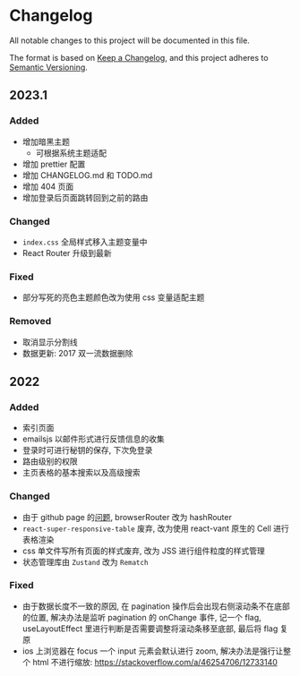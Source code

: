 # Changelog

All notable changes to this project will be documented in this file.

The format is based on [Keep a Changelog](https://keepachangelog.com/en/1.0.0/), and this project adheres to [Semantic Versioning](https://semver.org/spec/v2.0.0.html).

## 2023.1

### Added

- 增加暗黑主题
  - 可根据系统主题适配
- 增加 prettier 配置
- 增加 CHANGELOG.md 和 TODO.md
- 增加 404 页面
- 增加登录后页面跳转回到之前的路由

### Changed

- `index.css` 全局样式移入主题变量中
- React Router 升级到最新

### Fixed

- 部分写死的亮色主题颜色改为使用 css 变量适配主题

### Removed

- 取消显示分割线
- 数据更新: 2017 双一流数据删除

## 2022

### Added

- 索引页面
- emailsjs 以邮件形式进行反馈信息的收集
- 登录时可进行秘钥的保存, 下次免登录
- 路由级别的权限
- 主页表格的基本搜索以及高级搜索

### Changed

- 由于 github page 的[问题](https://create-react-app.dev/docs/deployment/#notes-on-client-side-routing), browserRouter 改为 hashRouter
- `react-super-responsive-table` 废弃, 改为使用 react-vant 原生的 Cell 进行表格渲染
- css 单文件写所有页面的样式废弃, 改为 JSS 进行组件粒度的样式管理
- 状态管理库由 `Zustand` 改为 `Rematch`

### Fixed

- 由于数据长度不一致的原因, 在 pagination 操作后会出现右侧滚动条不在底部的位置, 解决办法是监听 pagination 的 onChange 事件, 记一个 flag, useLayoutEffect 里进行判断是否需要调整将滚动条移至底部, 最后将 flag 复原
- ios 上浏览器在 focus 一个 input 元素会默认进行 zoom, 解决办法是强行让整个 html 不进行缩放: https://stackoverflow.com/a/46254706/12733140

